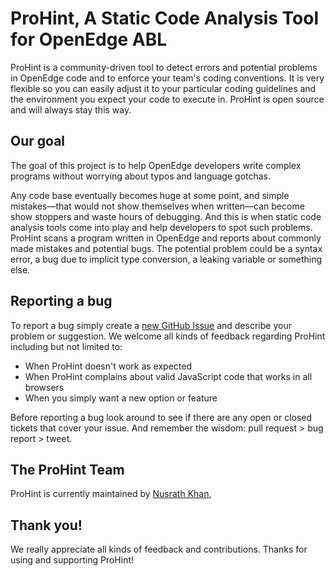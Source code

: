 # ProHint, A Static Code Analysis Tool for OpenEdge ABL

ProHint is a community-driven tool to detect errors and potential problems in
OpenEdge code and to enforce your team's coding conventions. It is very
flexible so you can easily adjust it to your particular coding guidelines and
the environment you expect your code to execute in. ProHint is open source and
will always stay this way.

## Our goal

The goal of this project is to help OpenEdge developers write complex programs
without worrying about typos and language gotchas.

Any code base eventually becomes huge at some point, and simple mistakes—that
would not show themselves when written—can become show stoppers and waste
hours of debugging. And this is when static code analysis tools come into play
and help developers to spot such problems. ProHint scans a program written in
OpenEdge and reports about commonly made mistakes and potential bugs. The
potential problem could be a syntax error, a bug due to implicit type
conversion, a leaking variable or something else.

## Reporting a bug

To report a bug simply create a
[new GitHub Issue](https://github.com/Nusrath/ProHint/issues/new) and describe
your problem or suggestion. We welcome all kinds of feedback regarding
ProHint including but not limited to:

 * When ProHint doesn't work as expected
 * When ProHint complains about valid JavaScript code that works in all browsers
 * When you simply want a new option or feature

Before reporting a bug look around to see if there are any open or closed tickets
that cover your issue. And remember the wisdom: pull request > bug report > tweet.

## The ProHint Team

ProHint is currently maintained by [Nusrath Khan](https://github.com/Nusrath/),

## Thank you!

We really appreciate all kinds of feedback and contributions. Thanks for using and supporting ProHint!
